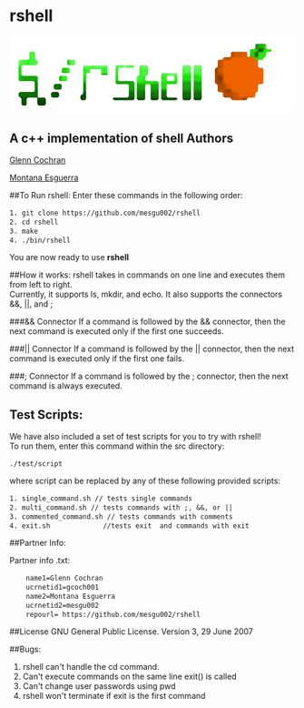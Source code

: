 # rshell

![rshell](/img/rshellLogo.png) 

A **c++** implementation of **shell**
Authors
------------
[Glenn Cochran](https://github.com/gcoch001 "Loves long distance running")

[Montana Esguerra](https://github.com/mesgu002 "Enjoys long walks on the beach")




##To Run rshell:
Enter these commands in the following order:  
```
1. git clone https://github.com/mesgu002/rshell
2. cd rshell
3. make
4. ./bin/rshell
```
You are now ready to use **rshell**

##How it works:
rshell takes in commands on one line and executes them from left to right.  
Currently, it supports ls, mkdir, and echo. It also supports the connectors &&, ||, and ;

###&& Connector
If a command is followed by the && connector, then the next command is executed only if the first one succeeds.

###|| Connector
If a command is followed by the || connector, then the next command is executed only if the first one fails.

###; Connector
If a command is followed by the ; connector, then the next command is always executed.

## Test Scripts:
We have also included a set of test scripts for you to try with rshell!  
To run them, enter this command within the src directory:

```
./test/script
```
where script can be replaced by any of these following provided scripts:
```
1. single_command.sh // tests single commands
2. multi_command.sh // tests commands with ;, &&, or ||
3. commented_command.sh // tests commands with comments
4. exit.sh             //tests exit  and commands with exit
```
##Partner Info:

Partner info .txt:
```
    name1=Glenn Cochran
    ucrnetid1=gcoch001
    name2=Montana Esguerra
    ucrnetid2=mesgu002
	repourl= https://github.com/mesgu002/rshell
```
##License
GNU General Public License.
Version 3, 29 June 2007

##Bugs:

1. rshell can't handle the cd command.
2. Can't execute commands on the same line exit() is called
3. Can't change user passwords using pwd
4. rshell won't terminate if exit is the first command
